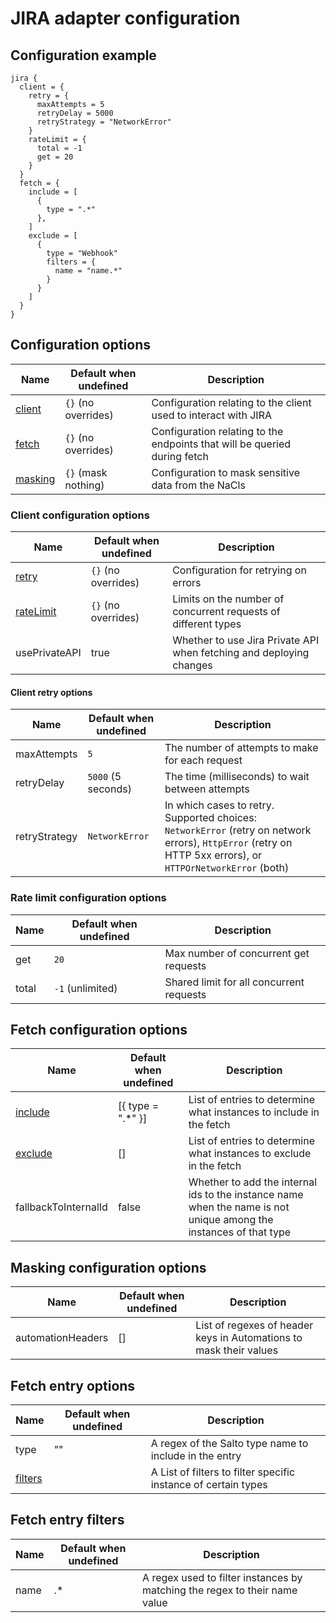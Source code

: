 # JIRA adapter configuration
## Configuration example
```hcl
jira {
  client = {
    retry = {
      maxAttempts = 5
      retryDelay = 5000
      retryStrategy = "NetworkError"
    }
    rateLimit = {
      total = -1
      get = 20
    }
  }
  fetch = {
    include = [
      {
        type = ".*"
      },
    ]
    exclude = [
      {
        type = "Webhook"
        filters = {
          name = "name.*"
        }
      }
    ]
  }
}
```

## Configuration options

| Name                                                     | Default when undefined        | Description
| ---------------------------------------------------------| ------------------------------| -----------
| [client](#client-configuration-options)                  | `{}` (no overrides)             | Configuration relating to the client used to interact with JIRA
| [fetch](#fetch-configuration-options)                    | `{}` (no overrides)             | Configuration relating to the endpoints that will be queried during fetch
| [masking](#masking-configuration-options)                | `{}` (mask nothing)           | Configuration to mask sensitive data from the NaCls

### Client configuration options

| Name                                                          | Default when undefined   | Description
|---------------------------------------------------------------|--------------------------|------------
| [retry](#retry-configuration-options)                         | `{}` (no overrides)      | Configuration for retrying on errors
| [rateLimit](#rate-limit-configuration-options)                | `{}` (no overrides)      | Limits on the number of concurrent requests of different types
| usePrivateAPI                                                 | true                     | Whether to use Jira Private API when fetching and deploying changes

#### Client retry options

| Name           | Default when undefined | Description
|----------------|------------------------|------------
| maxAttempts    | `5`                    | The number of attempts to make for each request
| retryDelay     | `5000` (5 seconds)     | The time (milliseconds) to wait between attempts
| retryStrategy  | `NetworkError`         | In which cases to retry. Supported choices: `NetworkError` (retry on network errors), `HttpError` (retry on HTTP 5xx errors), or `HTTPOrNetworkError` (both)

### Rate limit configuration options

| Name                                                        | Default when undefined                           | Description
| ------------------------------------------------------------| -------------------------------------------------| -----------
| get                                                         | `20`                                             | Max number of concurrent get requests
| total                                                       | `-1` (unlimited)                                 | Shared limit for all concurrent requests

## Fetch configuration options

| Name                                        | Default when undefined            | Description
|---------------------------------------------|-----------------------------------|------------
| [include](#fetch-entry-options)               | [{ type = ".*" }]                 | List of entries to determine what instances to include in the fetch
| [exclude](#fetch-entry-options)               | []                                | List of entries to determine what instances to exclude in the fetch
| fallbackToInternalId                        | false                             | Whether to add the internal ids to the instance name when the name is not unique among the instances of that type

## Masking configuration options
| Name                                        | Default when undefined            | Description
|---------------------------------------------|-----------------------------------|------------
| automationHeaders                                     | []                                | List of regexes of header keys in Automations to mask their values

## Fetch entry options

| Name                                        | Default when undefined            | Description
|---------------------------------------------|-----------------------------------|------------
| type                                        | ""                                | A regex of the Salto type name to include in the entry
| [filters](#fetch-entry-filters)             |                                   | A List of filters to filter specific instance of certain types

## Fetch entry filters

| Name                                        | Default when undefined            | Description
|---------------------------------------------|-----------------------------------|------------
| name                                        | .*                                | A regex used to filter instances by matching the regex to their name value
